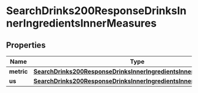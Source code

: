 

# SearchDrinks200ResponseDrinksInnerIngredientsInnerMeasures

## Properties

Name | Type | Description | Notes
------------ | ------------- | ------------- | -------------
**metric** | [**SearchDrinks200ResponseDrinksInnerIngredientsInnerMeasuresMetric**](SearchDrinks200ResponseDrinksInnerIngredientsInnerMeasuresMetric.md) |  |  [optional]
**us** | [**SearchDrinks200ResponseDrinksInnerIngredientsInnerMeasuresUs**](SearchDrinks200ResponseDrinksInnerIngredientsInnerMeasuresUs.md) |  |  [optional]




